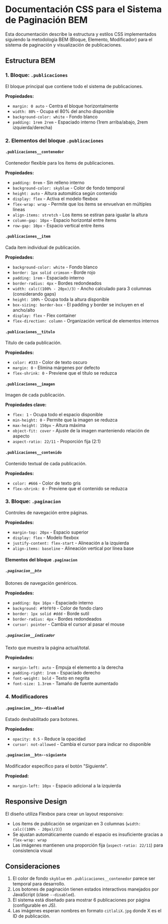 # Documentación CSS para el Sistema de Paginación BEM

Esta documentación describe la estructura y estilos CSS implementados siguiendo la metodología BEM (Bloque, Elemento, Modificador) para el sistema de paginación y visualización de publicaciones.

## Estructura BEM

### 1. Bloque: `.publicaciones`
El bloque principal que contiene todo el sistema de publicaciones.

**Propiedades:**
- `margin: 0 auto` - Centra el bloque horizontalmente
- `width: 80%` - Ocupa el 80% del ancho disponible
- `background-color: white` - Fondo blanco
- `padding: 1rem 2rem` - Espaciado interno (1rem arriba/abajo, 2rem izquierda/derecha)

### 2. Elementos del bloque `.publicaciones`

#### `.publicaciones__contenedor`
Contenedor flexible para los ítems de publicaciones.

**Propiedades:**
- `padding: 0rem` - Sin relleno interno
- `background-color: skyblue` - Color de fondo temporal
- `height: auto` - Altura automática según contenido
- `display: flex` - Activa el modelo flexbox
- `flex-wrap: wrap` - Permite que los ítems se envuelvan en múltiples líneas
- `align-items: stretch` - Los ítems se estiran para igualar la altura
- `column-gap: 10px` - Espacio horizontal entre ítems
- `row-gap: 10px` - Espacio vertical entre ítems

#### `.publicaciones__item`
Cada ítem individual de publicación.

**Propiedades:**
- `background-color: white` - Fondo blanco
- `border: 1px solid crimson` - Borde rojo
- `padding: 1rem` - Espaciado interno
- `border-radius: 4px` - Bordes redondeados
- `width: calc((100% - 20px)/3)` - Ancho calculado para 3 columnas (considerando gaps)
- `height: 100%` - Ocupa toda la altura disponible
- `box-sizing: border-box` - El padding y border se incluyen en el ancho/alto
- `display: flex` - Flex container
- `flex-direction: column` - Organización vertical de elementos internos

#### `.publicaciones__titulo`
Título de cada publicación.

**Propiedades:**
- `color: #333` - Color de texto oscuro
- `margin: 0` - Elimina márgenes por defecto
- `flex-shrink: 0` - Previene que el título se reduzca

#### `.publicaciones__imagen`
Imagen de cada publicación.

**Propiedades clave:**
- `flex: 1` - Ocupa todo el espacio disponible
- `min-height: 0` - Permite que la imagen se reduzca
- `max-height: 150px` - Altura máxima
- `object-fit: cover` - Ajuste de la imagen manteniendo relación de aspecto
- `aspect-ratio: 22/11` - Proporción fija (2:1)

#### `.publicaciones__contenido`
Contenido textual de cada publicación.

**Propiedades:**
- `color: #666` - Color de texto gris
- `flex-shrink: 0` - Previene que el contenido se reduzca

### 3. Bloque: `.paginacion`
Controles de navegación entre páginas.

**Propiedades:**
- `margin-top: 20px` - Espacio superior
- `display: flex` - Modelo flexbox
- `justify-content: flex-start` - Alineación a la izquierda
- `align-items: baseline` - Alineación vertical por línea base

#### Elementos del bloque `.paginacion`

##### `.paginacion__btn`
Botones de navegación genéricos.

**Propiedades:**
- `padding: 8px 16px` - Espaciado interno
- `background: #f0f0f0` - Color de fondo claro
- `border: 1px solid #ddd` - Borde sutil
- `border-radius: 4px` - Bordes redondeados
- `cursor: pointer` - Cambia el cursor al pasar el mouse

##### `.paginacion__indicador`
Texto que muestra la página actual/total.

**Propiedades:**
- `margin-left: auto` - Empuja el elemento a la derecha
- `padding-right: 1rem` - Espaciado derecho
- `font-weight: bold` - Texto en negrita
- `font-size: 1.3rem` - Tamaño de fuente aumentado

### 4. Modificadores

#### `.paginacion__btn--disabled`
Estado deshabilitado para botones.

**Propiedades:**
- `opacity: 0.5` - Reduce la opacidad
- `cursor: not-allowed` - Cambia el cursor para indicar no disponible

#### `.paginacion__btn--siguiente`
Modificador específico para el botón "Siguiente".

**Propiedad:**
- `margin-left: 10px` - Espacio adicional a la izquierda

## Responsive Design

El diseño utiliza Flexbox para crear un layout responsivo:
- Los ítems de publicación se organizan en 3 columnas (`width: calc((100% - 20px)/3)`)
- Se ajustan automáticamente cuando el espacio es insuficiente gracias a `flex-wrap: wrap`
- Las imágenes mantienen una proporción fija (`aspect-ratio: 22/11`) para consistencia visual

## Consideraciones

1. El color de fondo `skyblue` en `.publicaciones__contenedor` parece ser temporal para desarrollo.
2. Los botones de paginación tienen estados interactivos manejados por JavaScript (clase `--disabled`).
3. El sistema está diseñado para mostrar 6 publicaciones por página (configurable en JS).
4. Las imágenes esperan nombres en formato `citlaliX.jpg` donde X es el ID de publicación.
